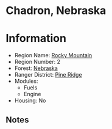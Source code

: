 
Chadron, Nebraska
=================
  
# Information  
* Region Name: [Rocky Mountain]()  
* Region Number: 2  
* Forest: [Nebraska](http://www.fs.usda.gov/nebraska)  
* Ranger District: [Pine Ridge]()  
* Modules:  
  - Fuels  
  - Engine  
* Housing: No  
  
## Notes

